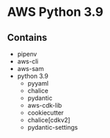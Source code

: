 # AWS Python 3.9
## Contains
- pipenv
- aws-cli
- aws-sam
- python 3.9
    - pyyaml
    - chalice
    - pydantic
    - aws-cdk-lib
    - cookiecutter
    - chalice[cdkv2]
    - pydantic-settings
